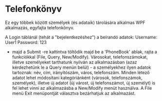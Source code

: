 # Telefonkönyv
Ez egy többek között személyek (és adataik) tárolására alkalmas WPF alkalmazás, egyfajta telefonkönyv.

A Login táblánál (tehát a "bejelentkezéshez") a beírandó adatok:
Username: User1
Password: 123
- majd a Submit -re kattintva töltődik majd be a 'PhoneBook' ablak, rajta a funkciókkal (File, Query, New/Modify).
Városokat, telefonszámokat, illetve személyeket tarthatunk nyilván az alkalmazásban (azaz kérdezhetünk le a Query menün belül) - a személyekhez ilyen adatok
tartoznak: név, cím, irányítószám, város, telefonszám.
Minden létező adatot lehet módosítani kategóriánként (városok, telefonszámok, személyek), illetve új adatot (új várost, új telefonszámot, új személyt) is fel lehet
vinni az alkalmazásba a New/Modify menüt használva.
A File menü Exit menüpontját választva bezárhatjuk az alkalmazást.
